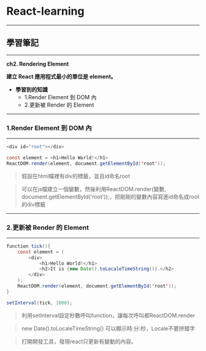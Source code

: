 # React-learning

***
## 學習筆記
***

**ch2. Rendering Element**

**建立 React 應用程式最小的單位是 element。**

* **學習到的知識**
  * 1.Render Element 到 DOM 內
  * 2.更新被 Render 的 Element



***
### 1.Render Element 到 DOM 內
***

```java
<div id="root"></div>
```

```java
const element = <h1>Hello World!</h1>
ReactDOM.render(element, document.getElementById('root'));
```

> 假設在html檔裡有div的標籤，並且id命名root

> 可以在js檔建立一個變數，然後利用ReactDOM.render(變數, document.getElementById('root'));，把剛剛的變數內容寫進id命名成root的div標籤

***
### 2.更新被 Render 的 Element
***

```java
function tick(){
	const element = (
		<div>
			<h1>Hello World!</h1>
			<h2>It is {new Date().toLocaleTimeString()}.</h2>
		</div>
	);
	ReactDOM.render(element, document.getElementById('root'));
}

setInterval(tick, 1000);
```

> 利用setInterval設定秒數呼叫function，讓每次呼叫都ReactDOM.render

> new Date().toLocaleTimeString() 可以顯示時:分:秒，Locale不要拼錯字

> 打開開發工具，發現react只更新有變動的內容。
